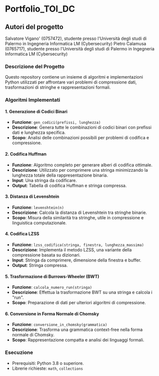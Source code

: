 # Portfolio_TOI_DC
## Autori del progetto
Salvatore Vigano' (0757472), studente presso l'Università degli studi di Palermo in Ingegneria Informatica LM (Cybersecurity)
Pietro Calamusa (0765717), studente presso l'Università degli studi di Palermo in Ingegneria Informatica LM (Cybersecurity)

### Descrizione del Progetto
Questo repository contiene un insieme di algoritmi e implementazioni Python utilizzati per affrontare vari problemi di compressione dati, trasformazioni di stringhe e rappresentazioni formali.

### Algoritmi Implementati

#### 1. Generazione di Codici Binari
- **Funzione**: `gen_codici(prefissi, lunghezza)`
- **Descrizione**: Genera tutte le combinazioni di codici binari con prefissi dati e lunghezza specifica.
- **Scopo**: Analisi delle combinazioni possibili per problemi di codifica e compressione.

#### 2. Codifica Huffman
- **Funzione**: Algoritmo completo per generare alberi di codifica ottimale.
- **Descrizione**: Utilizzato per comprimere una stringa minimizzando la lunghezza totale della rappresentazione binaria.
- **Input**: Una stringa da codificare.
- **Output**: Tabella di codifica Huffman e stringa compressa.

#### 3. Distanza di Levenshtein
- **Funzione**: `levenshtein(n)`
- **Descrizione**: Calcola la distanza di Levenshtein tra stringhe binarie.
- **Scopo**: Misura della similarità tra stringhe, utile in compressione e linguistica computazionale.

#### 4. Codifica LZSS
- **Funzione**: `lzss_codifica(stringa, finestra, lunghezza_massima)`
- **Descrizione**: Implementa il metodo LZSS, una variante della compressione basata su dizionari.
- **Input**: Stringa da comprimere, dimensione della finestra e buffer.
- **Output**: Stringa compressa.

#### 5. Trasformazione di Burrows-Wheeler (BWT)
- **Funzione**: `calcola_numero_run(stringa)`
- **Descrizione**: Effettua la trasformazione BWT su una stringa e calcola i "run".
- **Scopo**: Preparazione di dati per ulteriori algoritmi di compressione.

#### 6. Conversione in Forma Normale di Chomsky
- **Funzione**: `conversione_in_chomsky(grammatica)`
- **Descrizione**: Trasforma una grammatica context-free nella forma normale di Chomsky.
- **Scopo**: Rappresentazione compatta e analisi dei linguaggi formali.

### Esecuzione
- Prerequisiti: Python 3.8 o superiore.
- Librerie richieste: `math`, `collections`